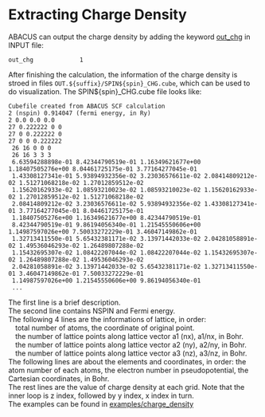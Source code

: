 # Extracting Charge Density

ABACUS can output the charge density by adding the keyword [out_chg](https://abacus-rtd.readthedocs.io/en/latest/advanced/input_files/input-main.html#out-chg) in INPUT file:

```
out_chg             1
```

After finishing the calculation, the information of the charge density is stroed in files `OUT.${suffix}/SPIN${spin}_CHG.cube`, which can be used to do visualization.
The SPIN${spin}_CHG.cube file looks like:

```
Cubefile created from ABACUS SCF calculation
2 (nspin) 0.914047 (fermi energy, in Ry)
2 0.0 0.0 0.0 
27 0.222222 0 0
27 0 0.222222 0
27 0 0 0.222222
 26 16 0 0 0
 26 16 3 3 3
 6.63594288898e-01 8.42344790519e-01 1.16349621677e+00 1.18407505276e+00 8.04461725175e-01 3.77164277045e-01
 1.43308127341e-01 5.93894932356e-02 3.23036576611e-02 2.08414809212e-02 1.51271068218e-02 1.27012859512e-02
 1.15620162933e-02 1.08593210023e-02 1.08593210023e-02 1.15620162933e-02 1.27012859512e-02 1.51271068218e-02
 2.08414809212e-02 3.23036576611e-02 5.93894932356e-02 1.43308127341e-01 3.77164277045e-01 8.04461725175e-01
 1.18407505276e+00 1.16349621677e+00 8.42344790519e-01
 8.42344790519e-01 9.86194056340e-01 1.21545550606e+00 1.14987597026e+00 7.50033272229e-01 3.46047149862e-01
 1.32713411550e-01 5.65432381171e-02 3.13971442033e-02 2.04281058891e-02 1.49536046293e-02 1.26489807288e-02
 1.15432695307e-02 1.08422207044e-02 1.08422207044e-02 1.15432695307e-02 1.26489807288e-02 1.49536046293e-02
 2.04281058891e-02 3.13971442033e-02 5.65432381171e-02 1.32713411550e-01 3.46047149862e-01 7.50033272229e-01
 1.14987597026e+00 1.21545550606e+00 9.86194056340e-01
 ...
```

The first line is a brief description.\
The second line contains NSPIN and Fermi energy.\
The following 4 lines are the informations of lattice, in order:\
&emsp;total number of atoms, the coordinate of original point.\
&emsp;the number of lattice points along lattice vector a1 (nx), a1/nx, in Bohr.\
&emsp;the number of lattice points along lattice vector a2 (ny), a2/ny, in Bohr.\
&emsp;the number of lattice points along lattice vector a3 (nz), a3/nz, in Bohr.\
The following lines are about the elements and coordinates, in order: the atom number of each atoms, the electron number in pseudopotential, the Cartesian coordinates, in Bohr.\
The rest lines are the value of charge density at each grid. Note that the inner loop is z index, followed by y index, x index in turn.\
The examples can be found in [examples/charge_density](https://github.com/deepmodeling/abacus-develop/tree/develop/examples/charge_density)
